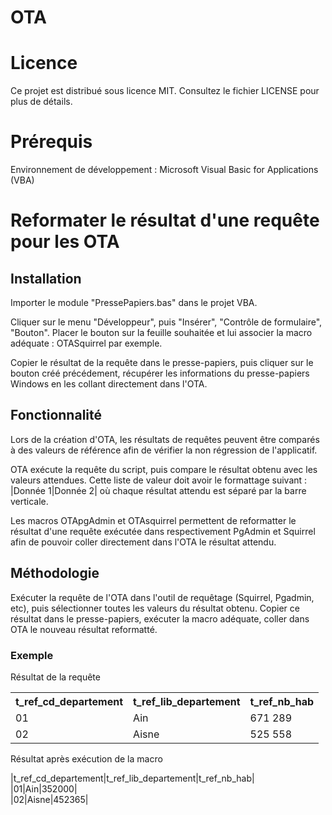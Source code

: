 # OTA
<h1>Licence</h1>
<p>Ce projet est distribué sous licence MIT. Consultez le fichier LICENSE pour plus de détails.</p>
<h1>Prérequis</h1>
<p>Environnement de développement : Microsoft Visual Basic for Applications (VBA)</p>
<h1>Reformater le résultat d'une requête pour les OTA</h1>
<h2>Installation</h2>
<p>Importer le module "PressePapiers.bas" dans le projet VBA.<p>
<p>Cliquer sur le menu "Développeur", puis "Insérer", "Contrôle de formulaire", "Bouton". Placer le bouton sur la feuille souhaitée et lui associer la macro adéquate : OTASquirrel par exemple.<p>
</p>Copier le résultat de la requête dans le presse-papiers, puis cliquer sur le bouton créé précédement, récupérer les informations du presse-papiers Windows en les collant directement dans l'OTA.</p>
<h2>Fonctionnalité</h2>
<p>Lors de la création d'OTA, les résultats de requêtes peuvent être comparés à des valeurs de référence afin de vérifier la non régression de l'applicatif.</p>
<p>OTA exécute la requête du script, puis compare le résultat obtenu avec les valeurs attendues. Cette liste de valeur doit avoir le formattage suivant : |Donnée 1|Donnée 2| où chaque résultat attendu est séparé par la barre verticale.</p>
<p>Les macros OTApgAdmin et OTAsquirrel permettent de reformatter le résultat d'une requête exécutée dans respectivement PgAdmin et Squirrel afin de pouvoir coller directement dans l'OTA le résultat attendu.</p>
<h2>Méthodologie</h2>
<p>Exécuter la requête de l'OTA dans l'outil de requêtage (Squirrel, Pgadmin, etc), puis sélectionner toutes les valeurs du résultat obtenu. Copier ce résultat dans le presse-papiers, exécuter la macro adéquate, coller dans OTA le nouveau résultat reformatté.</p>
<h3>Exemple</h3>
<p>Résultat de la requête</p>
<table><tr><th>t_ref_cd_departement</th><th>t_ref_lib_departement</th><th>t_ref_nb_hab</th></tr><tr><td>01</td><td>Ain</td><td>671&nbsp;289</td></tr><tr><td>02</td><td>Aisne</td><td>525&nbsp;558</td></tr></table>
<p>Résultat après exécution de la macro</p>
<p>
|t_ref_cd_departement|t_ref_lib_departement|t_ref_nb_hab|<br>
|01|Ain|352000|<br>
|02|Aisne|452365|
</p>

